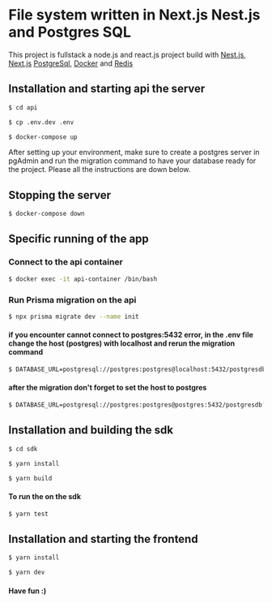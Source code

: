 # File system written in Next.js Nest.js and Postgres SQL

This project is fullstack a node.js and react.js project build with [Nest.js](https://nestjs.com/), [Next.js](https://nextjs.org/)
[PostgreSql](https://www.postgres.com/), [Docker](https://www.docker.com/) and [Redis](https://redis.io/)

## Installation and starting api the server

```bash
$ cd api
```

```bash
$ cp .env.dev .env
```

```bash
$ docker-compose up
```
After setting up your environment, make sure to create a postgres server in pgAdmin and run the migration command to have your
database ready for the project. Please all the instructions are down below.

## Stopping the server

```bash
$ docker-compose down
```

## Specific running of the app

### Connect to the api container

```bash
$ docker exec -it api-container /bin/bash
```

### Run Prisma migration on the api

```bash
$ npx prisma migrate dev --name init
```
#### if you encounter cannot connect to postgres:5432 error, in the .env file change the host (postgres) with localhost and rerun the migration command

```bash
$ DATABASE_URL=postgresql://postgres:postgres@localhost:5432/postgresdb?schema=public
```
#### after the migration don't forget to set the host to postgres

```bash
$ DATABASE_URL=postgresql://postgres:postgres@postgres:5432/postgresdb?schema=public
```

## Installation and building the sdk

```bash
$ cd sdk
```

```bash
$ yarn install
```

```bash
$ yarn build
```

#### To run the on the sdk 

```bash
$ yarn test
```

## Installation and starting the frontend

```bash
$ yarn install
```

```bash
$ yarn dev
```

#### Have fun :)